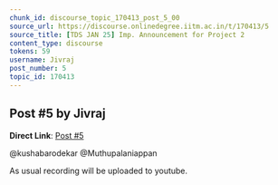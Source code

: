 ```yaml
---
chunk_id: discourse_topic_170413_post_5_00
source_url: https://discourse.onlinedegree.iitm.ac.in/t/170413/5
source_title: [TDS JAN 25] Imp. Announcement for Project 2
content_type: discourse
tokens: 59
username: Jivraj
post_number: 5
topic_id: 170413
---
```


## Post #5 by Jivraj

**Direct Link**: [Post #5](https://discourse.onlinedegree.iitm.ac.in/t/170413/5)

@kushabarodekar @Muthupalaniappan

As usual recording will be uploaded to youtube.
